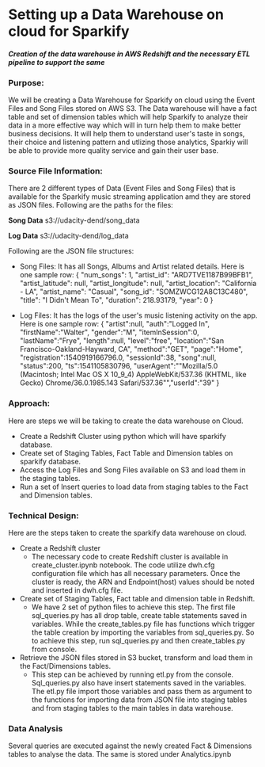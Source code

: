# Setting up a Data Warehouse on cloud for Sparkify
#### *Creation of the data warehouse in AWS Redshift and the necessary ETL pipeline to support the same*


### Purpose:
We will be creating a Data Warehouse for Sparkify on cloud using the Event Files and Song Files stored on AWS S3. The Data warehouse will have a fact table and set of dimension tables which will help Sparkify to analyze their data in a more effective way which will in turn help them to make better business decisions. It will help them to understand user's taste in songs, their choice and listening pattern and utlizing those analytics, Sparkiy will be able to provide more quality service and gain their user base. 

### Source File Information:
There are 2 different types of Data (Event Files and Song Files) that is available for the Sparkify music streaming application amd they are stored as JSON files. Following are the paths for the files:

**Song Data**
s3://udacity-dend/song_data

**Log Data** 
s3://udacity-dend/log_data

Following are the JSON file structures:


- Song Files: It has all Songs, Albums and Artist related details. Here is one sample row:
        {   "num_songs": 1, 
            "artist_id": "ARD7TVE1187B99BFB1", 
            "artist_latitude": null, 
            "artist_longitude": null, 
            "artist_location": "California - LA", 
            "artist_name": "Casual", 
            "song_id": "SOMZWCG12A8C13C480", 
            "title": "I Didn't Mean To", 
            "duration": 218.93179, 
            "year": 0
        }

- Log Files: It has the logs of the user's music listening activity on the app. Here is one sample row:
        {   "artist":null,
            "auth":"Logged In",
            "firstName":"Walter",
            "gender":"M",
            "itemInSession":0,
            "lastName":"Frye",
            "length":null,
            "level":"free",
            "location":"San Francisco-Oakland-Hayward, CA",
            "method":"GET",
            "page":"Home",
            "registration":1540919166796.0,
            "sessionId":38,
            "song":null,
            "status":200,
            "ts":1541105830796,
            "userAgent":"\"Mozilla\/5.0 (Macintosh; Intel Mac OS X 10_9_4) AppleWebKit\/537.36 (KHTML, like Gecko) Chrome\/36.0.1985.143 Safari\/537.36\"","userId":"39"
        }
        
### Approach:
Here are steps we will be taking to create the data warehouse on Cloud. 

- Create a Redshift Cluster using python which will have sparkify database. 
- Create set of Staging Tables, Fact Table and Dimension tables on sparkify database.
- Access the Log Files and Song Files available on S3 and load them in the staging tables.
- Run a set of Insert queries to load data from staging tables to the Fact and Dimension tables. 

### Technical Design:
Here are the steps taken to create the sparkify data warehouse on cloud.
- Create a Redshift cluster
    - The necessary code to create Redshift cluster is available in create_cluster.ipynb notebook. The code utilize dwh.cfg configuration file which has all necessary parameters. Once the cluster is ready, the ARN and Endpoint(host) values should be noted and inserted in dwh.cfg file. 
- Create set of Staging Tables, Fact table and dimension table in Redshift. 
    - We have 2 set of python files to achieve this step. The first file sql_queries.py has all drop table, create table statements saved in variables. While the create_tables.py file has functions which trigger the table creation by importing the variables from sql_queries.py. So to achieve this step, run sql_queries.py and then create_tables.py from console. 
- Retrieve the JSON files stored in S3 bucket, transform and load them in the Fact/Dimensions tables.
    - This step can be achieved by running etl.py from the console. Sql_queries.py also have insert statements saved in the variables. The etl.py file import those variables and pass them as argument to the functions for importing data from JSON file into staging tables and from staging tables to the main tables in data warehouse. 


### Data Analysis
Several queries are executed against the newly created Fact & Dimensions tables to analyse the data. The same is stored under Analytics.ipynb